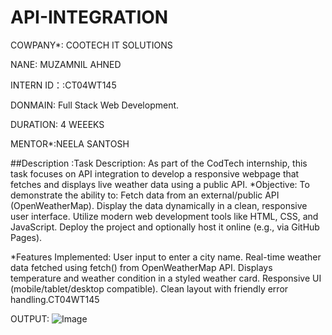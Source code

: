 # API-INTEGRATION
COWPANY*: COOTECH IT SOLUTIONS

NANE: MUZAMNIL AHNED

INTERN ID：:CT04WT145

DONMAIN: Full Stack Web Development.

DURATION: 4 WEEEKS

MENTOR*:NEELA SANTOSH

##Description :Task Description: As part of the CodTech internship, this task focuses on API integration to develop a responsive webpage that fetches and displays live weather data using a public API. *Objective: To demonstrate the ability to: Fetch data from an external/public API (OpenWeatherMap). Display the data dynamically in a clean, responsive user interface. Utilize modern web development tools like HTML, CSS, and JavaScript. Deploy the project and optionally host it online (e.g., via GitHub Pages).

*Features Implemented: User input to enter a city name. Real-time weather data fetched using fetch() from OpenWeatherMap API. Displays temperature and weather condition in a styled weather card. Responsive UI (mobile/tablet/desktop compatible). Clean layout with friendly error handling.CT04WT145

OUTPUT:
![Image](https://github.com/user-attachments/assets/e3ad488f-5495-4d21-a1e5-dbdc3e422b4a)

